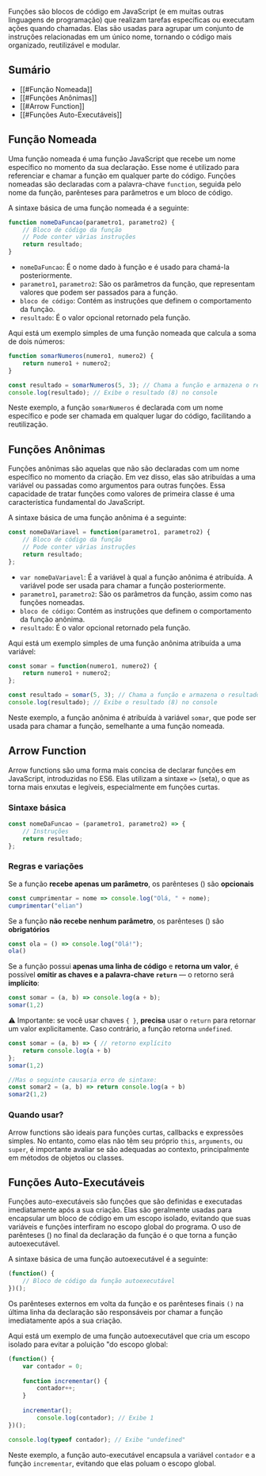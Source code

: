 Funções são blocos de código em JavaScript (e em muitas outras linguagens de programação) que realizam tarefas específicas ou executam ações quando chamadas. Elas são usadas para agrupar um conjunto de instruções relacionadas em um único nome, tornando o código mais organizado, reutilizável e modular.

## Sumário

- [[#Função Nomeada]]
- [[#Funções Anônimas]]
- [[#Arrow Function]]
- [[#Funções Auto-Executáveis]]

## Função Nomeada

Uma função nomeada é uma função JavaScript que recebe um nome específico no momento da sua declaração. Esse nome é utilizado para referenciar e chamar a função em qualquer parte do código. Funções nomeadas são declaradas com a palavra-chave `function`, seguida pelo nome da função, parênteses para parâmetros e um bloco de código.

A sintaxe básica de uma função nomeada é a seguinte:

```javascript
function nomeDaFuncao(parametro1, parametro2) {
    // Bloco de código da função
    // Pode conter várias instruções
    return resultado;
}
```

- `nomeDaFuncao`: É o nome dado à função e é usado para chamá-la posteriormente.
- `parametro1`, `parametro2`: São os parâmetros da função, que representam valores que podem ser passados para a função.
- `bloco de código`: Contém as instruções que definem o comportamento da função.
- `resultado`: É o valor opcional retornado pela função.

Aqui está um exemplo simples de uma função nomeada que calcula a soma de dois números:

```javascript
function somarNumeros(numero1, numero2) {
    return numero1 + numero2;
}

const resultado = somarNumeros(5, 3); // Chama a função e armazena o resultado
console.log(resultado); // Exibe o resultado (8) no console
```

Neste exemplo, a função `somarNumeros` é declarada com um nome específico e pode ser chamada em qualquer lugar do código, facilitando a reutilização.

## Funções Anônimas

Funções anônimas são aquelas que não são declaradas com um nome específico no momento da criação. Em vez disso, elas são atribuídas a uma variável ou passadas como argumentos para outras funções. Essa capacidade de tratar funções como valores de primeira classe é uma característica fundamental do JavaScript.

A sintaxe básica de uma função anônima é a seguinte:

```javascript
const nomeDaVariavel = function(parametro1, parametro2) {
    // Bloco de código da função
    // Pode conter várias instruções
    return resultado;
};
```

- `var nomeDaVariavel`: É a variável à qual a função anônima é atribuída. A variável pode ser usada para chamar a função posteriormente.
- `parametro1`, `parametro2`: São os parâmetros da função, assim como nas funções nomeadas.
- `bloco de código`: Contém as instruções que definem o comportamento da função anônima.
- `resultado`: É o valor opcional retornado pela função.

Aqui está um exemplo simples de uma função anônima atribuída a uma variável:

```javascript
const somar = function(numero1, numero2) {
    return numero1 + numero2;
};

const resultado = somar(5, 3); // Chama a função e armazena o resultado
console.log(resultado); // Exibe o resultado (8) no console
```

Neste exemplo, a função anônima é atribuída à variável `somar`, que pode ser usada para chamar a função, semelhante a uma função nomeada.

## Arrow Function

Arrow functions são uma forma mais concisa de declarar funções em JavaScript, introduzidas no ES6. Elas utilizam a sintaxe `=>` (seta), o que as torna mais enxutas e legíveis, especialmente em funções curtas.

### Sintaxe básica

```javascript
const nomeDaFuncao = (parametro1, parametro2) => {
    // Instruções
    return resultado;
};
```

### Regras e variações

Se a função **recebe apenas um parâmetro**, os parênteses () são **opcionais**
```javascript
const cumprimentar = nome => console.log("Olá, " + nome);
cumprimentar("elian")
```

Se a função **não recebe nenhum parâmetro**, os parênteses () são **obrigatórios**

```javascript
const ola = () => console.log("Olá!");
ola()
```

Se a função possui **apenas uma linha de código** e **retorna um valor**, é possível **omitir as chaves e a palavra-chave `return`** — o retorno será **implícito**:

```javascript
const somar = (a, b) => console.log(a + b);
somar(1,2)
```

⚠️ Importante: se você usar chaves `{ }`, **precisa** usar o `return` para retornar um valor explicitamente. Caso contrário, a função retorna `undefined`.

```javascript
const somar = (a, b) => { // retorno explícito
	return console.log(a + b)
}; 
somar(1,2)

//Mas o seguinte causaria erro de sintaxe:
const somar2 = (a, b) => return console.log(a + b)
somar2(1,2)

```

### Quando usar?

Arrow functions são ideais para funções curtas, callbacks e expressões simples. No entanto, como elas não têm seu próprio `this`, `arguments`, ou `super`, é importante avaliar se são adequadas ao contexto, principalmente em métodos de objetos ou classes.
## Funções Auto-Executáveis
Funções auto-executáveis são funções que são definidas e executadas imediatamente após a sua criação. Elas são geralmente usadas para encapsular um bloco de código em um escopo isolado, evitando que suas variáveis e funções interfiram no escopo global do programa. O uso de parênteses () no final da declaração da função é o que torna a função autoexecutável.

A sintaxe básica de uma função autoexecutável é a seguinte:

```javascript
(function() {
    // Bloco de código da função autoexecutável
})();
```

Os parênteses externos em volta da função e os parênteses finais `()` na última linha da declaração são responsáveis por chamar a função imediatamente após a sua criação.

Aqui está um exemplo de uma função autoexecutável que cria um escopo isolado para evitar a poluição "do escopo global:

```javascript
(function() {
	var contador = 0;
	
	function incrementar() {
		contador++;
	}
	
	incrementar();
		console.log(contador); // Exibe 1
})();

console.log(typeof contador); // Exibe "undefined"
```

Neste exemplo, a função auto-executável encapsula a variável `contador` e a função `incrementar`, evitando que elas poluam o escopo global.